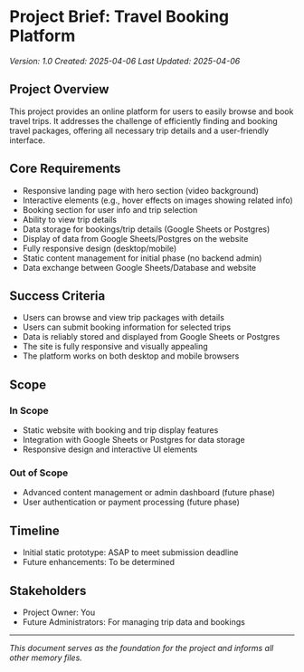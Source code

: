 # Project Brief: Travel Booking Platform
*Version: 1.0*
*Created: 2025-04-06*
*Last Updated: 2025-04-06*

## Project Overview
This project provides an online platform for users to easily browse and book travel trips. It addresses the challenge of efficiently finding and booking travel packages, offering all necessary trip details and a user-friendly interface.

## Core Requirements
- Responsive landing page with hero section (video background)
- Interactive elements (e.g., hover effects on images showing related info)
- Booking section for user info and trip selection
- Ability to view trip details
- Data storage for bookings/trip details (Google Sheets or Postgres)
- Display of data from Google Sheets/Postgres on the website
- Fully responsive design (desktop/mobile)
- Static content management for initial phase (no backend admin)
- Data exchange between Google Sheets/Database and website

## Success Criteria
- Users can browse and view trip packages with details
- Users can submit booking information for selected trips
- Data is reliably stored and displayed from Google Sheets or Postgres
- The site is fully responsive and visually appealing
- The platform works on both desktop and mobile browsers

## Scope
### In Scope
- Static website with booking and trip display features
- Integration with Google Sheets or Postgres for data storage
- Responsive design and interactive UI elements

### Out of Scope
- Advanced content management or admin dashboard (future phase)
- User authentication or payment processing (future phase)

## Timeline
- Initial static prototype: ASAP to meet submission deadline
- Future enhancements: To be determined

## Stakeholders
- Project Owner: You
- Future Administrators: For managing trip data and bookings

---

*This document serves as the foundation for the project and informs all other memory files.* 